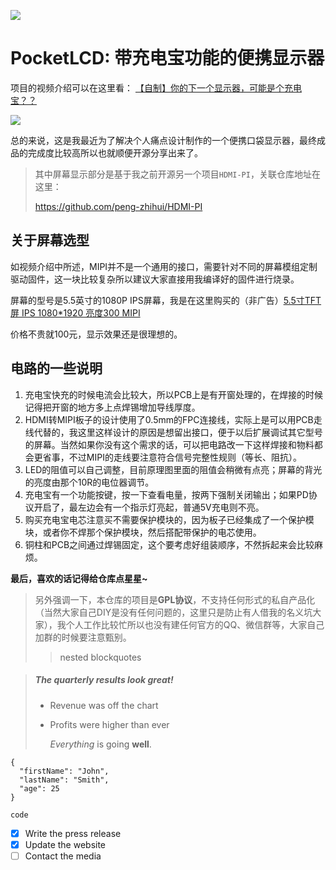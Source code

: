 ![](5.Images/img1.jpg)

# PocketLCD: 带充电宝功能的便携显示器

项目的视频介绍可以在这里看： [【自制】你的下一个显示器，可能是个充电宝？？](https://www.bilibili.com/video/BV17D4y1X7AT)

![](5.Images/img5.jpg)

总的来说，这是我最近为了解决个人痛点设计制作的一个便携口袋显示器，最终成品的完成度比较高所以也就顺便开源分享出来了。

> 其中屏幕显示部分是基于我之前开源另一个项目`HDMI-PI`，关联仓库地址在这里：
>
> https://github.com/peng-zhihui/HDMI-PI

## 关于屏幕选型

如视频介绍中所述，MIPI并不是一个通用的接口，需要针对不同的屏幕模组定制驱动固件，这一块比较复杂所以建议大家直接用我编译好的固件进行烧录。

屏幕的型号是5.5英寸的1080P IPS屏幕，我是在这里购买的（非广告）[5.5寸TFT屏 IPS 1080*1920 亮度300 MIPI ](https://item.taobao.com/item.htm?spm=a1z09.2.0.0.7f172e8dEWrdmp&id=543793236047)

价格不贵就100元，显示效果还是很理想的。

## 电路的一些说明

1. 充电宝快充的时候电流会比较大，所以PCB上是有开窗处理的，在焊接的时候记得把开窗的地方多上点焊锡增加导线厚度。
2. HDMI转MIPI板子的设计使用了0.5mm的FPC连接线，实际上是可以用PCB走线代替的，我这里这样设计的原因是想留出接口，便于以后扩展调试其它型号的屏幕。当然如果你没有这个需求的话，可以把电路改一下这样焊接和物料都会更省事，不过MIPI的走线要注意符合信号完整性规则（等长、阻抗）。
3. LED的阻值可以自己调整，目前原理图里面的阻值会稍微有点亮；屏幕的背光的亮度由那个10R的电位器调节。
4. 充电宝有一个功能按键，按一下查看电量，按两下强制关闭输出；如果PD协议开启了，最左边会有一个指示灯亮起，普通5V充电则不亮。
5. 购买充电宝电芯注意买不需要保护模块的，因为板子已经集成了一个保护模块，或者你不焊那个保护模块，然后搭配带保护的电芯使用。
6. 铜柱和PCB之间通过焊锡固定，这个要考虑好组装顺序，不然拆起来会比较麻烦。



**最后，喜欢的话记得给仓库点星星~**

> 另外强调一下，本仓库的项目是**GPL协议**，不支持任何形式的私自产品化（当然大家自己DIY是没有任何问题的，这里只是防止有人借我的名义坑大家），我个人工作比较忙所以也没有建任何官方的QQ、微信群等，大家自己加群的时候要注意甄别。
>> nested blockquotes

> ##### The quarterly results look great!
>
> - Revenue was off the chart
> - Profits were higher than ever
>
>   *Everything* is going **well**.


```
{
  "firstName": "John",
  "lastName": "Smith",
  "age": 25
}
```

`code`

- [x] Write the press release
- [x] Update the website
- [ ] Contact the media
